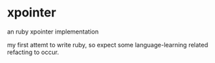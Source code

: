 xpointer
========

an ruby xpointer implementation

my first attemt to write ruby, so expect some language-learning related refacting to occur.